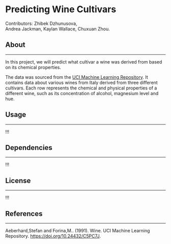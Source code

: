 # Predicting Wine Cultivars

Contributors:
Zhibek Dzhunusova,  
Andrea Jackman,
Kaylan Wallace, 
Chuxuan Zhou.

## About 
--- 
In this project, we will predict what cultivar a wine was derived from based on its chemical properties.  

The data was sourced from the [UCI Machine Learning Repository](https://doi.org/10.24432/C5PC7J). It contains data about various wines from Italy derived from three different cultivars. Each row represents the chemical and physical properties of a different wine, such as its concentration of alcohol, magnesium level and hue.  

## Usage
---
!!!

## Dependencies 
---
!!!

## License
---
!!!

## References
---
Aeberhard,Stefan and Forina,M.. (1991). Wine. UCI Machine Learning Repository. https://doi.org/10.24432/C5PC7J.

